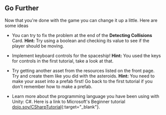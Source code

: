 ## Go Further

Now that you're done with the game you can change it up a little. Here are some ideas

+ You can try to fix the problem at the end of the **Detecting Collisions** Card. **Hint:** Try using a boolean and checking its value to see if the player should be moving.

+ Implement keyboard controls for the spaceship! **Hint:** You used the keys for controls in the first tutorial, take a look at that. 

+ Try getting another asset from the resources listed on the front page. Try and create them like you did with the asteroids. **Hint:** You need to make your asset into a prefab first! Go back to the first tutorial if you don't remember how to make a prefab.

+ Learn more about the programming language you have been using with Unity: C#. Here is a link to Microsoft's Beginner tutorial [dojo.soy/CSharpTutorial](http://dojo.soy/CSharpTutorial){:target="_blank"}.